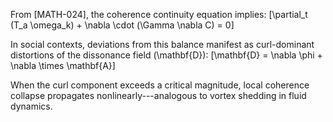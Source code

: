 From [MATH-024], the coherence continuity equation implies:
[\partial_t (T_a \omega_k) + \nabla \cdot (\Gamma \nabla C) = 0]

In social contexts, deviations from this balance manifest as curl-dominant distortions of the dissonance field (\mathbf{D}):
[\mathbf{D} = \nabla \phi + \nabla \times \mathbf{A}]

When the curl component exceeds a critical magnitude, local coherence collapse propagates nonlinearly---analogous to vortex shedding in fluid dynamics.
